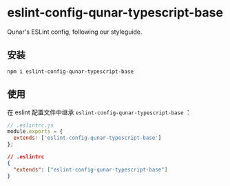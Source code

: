 # eslint-config-qunar-typescript-base

Qunar's ESLint config, following our styleguide.

## 安装
```
npm i eslint-config-qunar-typescript-base
```

## 使用

在 eslint 配置文件中继承 `eslint-config-qunar-typescript-base` ：

```js
// .eslintrc.js
module.exports = {
  extends: ['eslint-config-qunar-typescript-base']
};
```

```json
// .eslintrc
{
  "extends": ["eslint-config-qunar-typescript-base"]
}
```
